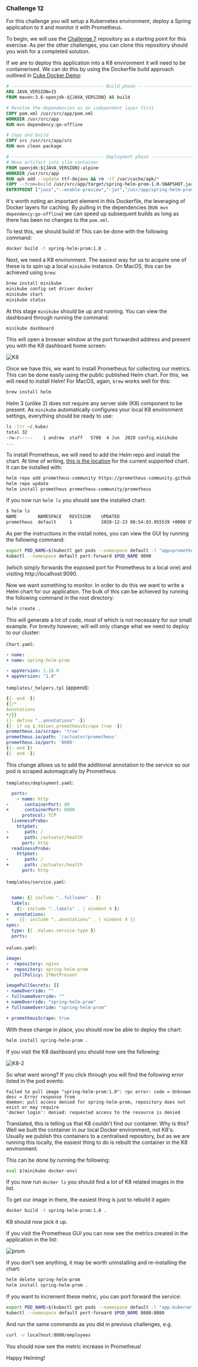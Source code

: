 ### Challenge 12

For this challenge you will setup a Kubernetes environment, deploy a Spring application to it and monitor
it with Prometheus.

To begin, we will use the [Challenge 7](https://github.com/fat-potato-uk/rest-demo-2f) repository as 
a starting point for this exercise. As per the other challenges, you can clone this repository should you
wish for a completed solution.

If we are to deploy this application into a K8 environment it will need to be containerised. We can do
this by using the Dockerfile build approach outlined in [Cuke Docker Demo](https://github.com/fat-potato-uk/cuke-docker-demo):

```dockerfile
# ----------------------------------- Build phase ----------------------------------- #
ARG JAVA_VERSION=15
FROM maven:3.6-openjdk-${JAVA_VERSION} AS build

# Resolve the dependencies as an independent layer first
COPY pom.xml /usr/src/app/pom.xml
WORKDIR /usr/src/app
RUN mvn dependency:go-offline

# Copy and build
COPY src /usr/src/app/src
RUN mvn clean package

# ----------------------------------- Deployment phase ----------------------------------- #
# Move artifact into slim container
FROM openjdk:${JAVA_VERSION}-alpine
WORKDIR /usr/src/app
RUN apk add --update ttf-dejavu && rm -rf /var/cache/apk/*
COPY --from=build /usr/src/app/target/spring-helm-prom-1.0-SNAPSHOT.jar /usr/app/spring-helm-prom-1.0-SNAPSHOT.jar
ENTRYPOINT ["java","--enable-preview","-jar","/usr/app/spring-helm-prom-1.0-SNAPSHOT.jar"]
```

It's worth noting an important element in this Dockerfile, the leveraging of Docker layers for caching.
By pulling in the dependencies (`RUN mvn dependency:go-offline`) we can speed up subsequent builds as 
long as there has been no changes to the `pom.xml`.

To test this, we should build it! This can be done with the following command:

```bash
docker build -t spring-helm-prom:1.0 .
```

Next, we need a K8 environment. The easiest way for us to acquire one of these is to spin up a local
`minikube` instance. On MacOS, this can be achieved using `brew`:

```bash
brew install minikube
minikube config set driver docker
minikube start
minikube status
```

At this stage `minikube` should be up and running. You can view the dashboard through running the command:

```bash
minikube dashboard
```

This will open a browser window at the port forwarded address and present you with the K8 dashboard home
screen:

![K8](K8.png?raw=true "K8")

Once we have this, we want to install Prometheus for collecting our metrics. This can be done easily using the
public published Helm chart. For this, we will need to install Helm! For MacOS, again, `brew` works well for this:

```bash
brew install helm
```

Helm 3 (unlike 2) does not require any server side (K8) component to be present. As `minikube` automatically configures
your local K8 environment settings, everything should be ready to use:

```bash
ls -ltr ~/.kube/
total 32
-rw-r-----    1 andrew  staff   5788  4 Jun  2020 config.minikube
...
```
To install Prometheus, we will need to add the Helm repo and install the chart. At time of writing, [this is the location](https://github.com/prometheus-community/helm-charts)
for the current supported chart. It can be installed with:

```bash
helm repo add prometheus-community https://prometheus-community.github.io/helm-charts
helm repo update 
helm install prometheus prometheus-community/prometheus
```

If you now run `helm ls` you should see the installed chart:

```bash
$ helm ls
NAME      	NAMESPACE	REVISION	UPDATED                             	STATUS  	CHART            	APP VERSION
prometheus	default  	1       	2020-12-23 08:54:03.955539 +0000 UTC	deployed	prometheus-13.0.1	2.22.1     
```

As per the instructions in the install notes, you can view the GUI by running the following command:

```bash
export POD_NAME=$(kubectl get pods --namespace default -l "app=prometheus,component=server" -o jsonpath="{.items[0].metadata.name}")
kubectl --namespace default port-forward $POD_NAME 9090
```
(which simply forwards the exposed port for Prometheus to a local one) and visiting http://localhost:9090.

Now we want something to monitor. In order to do this we want to write a Helm chart for our application. The bulk of this
can be achieved by running the following command in the root directory:

```bash
helm create .
```
This will generate a lot of code, most of which is not necessary for our small example. For brevity however, will will 
only change what we need to deploy to our cluster:

`Chart.yaml`:
```yaml
- name: .
+ name: spring-helm-prom

- appVersion: 1.16.0
+ appVersion: "1.0"
```

`templates/_helpers.tpl` (append):
```yaml
{{- end -}}
{{/*
Annotations
*/}}
{{- define "..annotations" -}}
{{- if eq $.Values.prometheusScrape true -}}
prometheus.io/scrape: 'true'
prometheus.io/path: '/actuator/prometheus'
prometheus.io/port: '8080'
{{- end }}
{{- end -}}
```
This change allows us to add the additional annotation to the service so our pod is scraped automagically
by Prometheus.

`templates/deployment.yaml`:
```yaml
  ports:
    - name: http
-      containerPort: 80
+      containerPort: 8080
      protocol: TCP
  livenessProbe:
    httpGet:
-      path: /
+      path: /actuator/health
      port: http
  readinessProbe:
    httpGet:
-      path: /
+      path: /actuator/health
      port: http
```

`templates/service.yaml`:
```yaml

  name: {{ include "..fullname" . }}
  labels:
    {{- include "..labels" . | nindent 4 }}
+  annotations:
+    {{- include "..annotations" . | nindent 4 }}
spec:
  type: {{ .Values.service.type }}
  ports:
```

`values.yaml`:
```yaml
image:
-  repository: nginx
+  repository: spring-helm-prom
   pullPolicy: IfNotPresent

imagePullSecrets: []
- nameOverride: ""
- fullnameOverride: ""
+ nameOverride: "spring-helm-prom"
+ fullnameOverride: "spring-helm-prom"

+ prometheusScrape: true
```

With these change in place, you should now be able to deploy the chart:

```bash
helm install spring-helm-prom .
```

If you visit the K8 dashboard you should now see the following:

![K8-2](K8-2.png?raw=true "K8-2")

So what went wrong? If you click through you will find the following error listed in the pod events:

```text
Failed to pull image "spring-helm-prom:1.0": rpc error: code = Unknown desc = Error response from
daemon: pull access denied for spring-helm-prom, repository does not exist or may require 
'docker login': denied: requested access to the resource is denied
```

Translated, this is telling us that K8 couldn't find our container. Why is this? Well we built the container
in _our_ local Docker environment, not K8's. Usually we publish this containers to a centralised repository,
but as we are running this locally, the easiest thing to do is rebuilt the container in the K8 environment.

This can be done by running the following:

```bash
eval $(minikube docker-env)
```

If you now run `docker ls` you should find a lot of K8 related images in the list. 

To get our image in there, the easiest thing is just to rebuild it again:

```bash
docker build -t spring-helm-prom:1.0 .
```

K8 should now pick it up. 

If you visit the Prometheus GUI you can now see the metrics created in the application in the list:

![prom](prom.png?raw=true "prom")

If you don't see anything, it may be worth uninstalling and re-installing the chart:

```bash
helm delete spring-helm-prom
helm install spring-helm-prom .
```

If you want to increment these metric, you can port forward the service:

```bash
export POD_NAME=$(kubectl get pods --namespace default -l "app.kubernetes.io/name=spring-helm-prom,app.kubernetes.io/instance=spring-helm-prom" -o jsonpath="{.items[0].metadata.name}")
kubectl --namespace default port-forward $POD_NAME 8080:8080
```

And run the same commands as you did in previous challenges, e.g.

```bash
curl -v localhost:8080/employees
```

You should now see the metric increase in Prometheus!

Happy Helming!